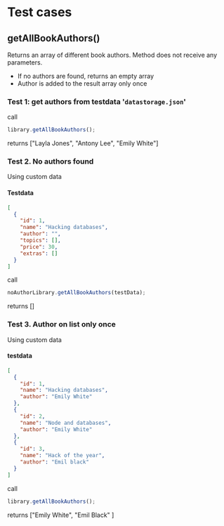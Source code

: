 # Test cases

## **getAllBookAuthors()**

Returns an array of different book authors. Method does not receive any parameters.

- If no authors are found, returns an empty array
- Author is added to the result array only once

### Test 1: get authors from testdata '`datastorage.json`'

call

```js
library.getAllBookAuthors();
```

returns ["Layla Jones", "Antony Lee", "Emily White"]

### Test 2. No authors found

Using custom data

#### Testdata

```json
[
  {
    "id": 1,
    "name": "Hacking databases",
    "author": "",
    "topics": [],
    "price": 30,
    "extras": []
  }
]
```

call

```js
noAuthorLibrary.getAllBookAuthors(testData);
```

returns []

### Test 3. Author on list only once

Using custom data

#### testdata

```json
[
  {
    "id": 1,
    "name": "Hacking databases",
    "author": "Emily White"
  },
  {
    "id": 2,
    "name": "Node and databases",
    "author": "Emily White"
  },
  {
    "id": 3,
    "name": "Hack of the year",
    "author": "Emil black"
  }
]
```

call

```js
library.getAllBookAuthors();
```

returns ["Emily White", "Emil Black" ]
